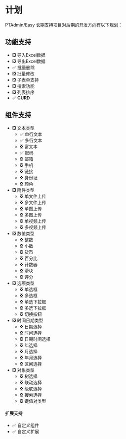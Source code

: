 # 计划
PTAdmin/Easy 长期支持项目对后期的开发方向有以下规划：

## 功能支持
- :negative_squared_cross_mark: 导入Excel数据
- :negative_squared_cross_mark: 导出Excel数据
- :white_check_mark: 批量删除
- :negative_squared_cross_mark: 批量修改
- :negative_squared_cross_mark: 子表单支持
- :negative_squared_cross_mark: 搜索功能
- :negative_squared_cross_mark: 列表排序
- :white_check_mark: **CURD**

## 组件支持
- :negative_squared_cross_mark: 文本类型
    - :white_check_mark: 单行文本
    - :white_check_mark: 多行文本
    - :negative_squared_cross_mark: 富文本
    - :white_check_mark: 密码
    - :negative_squared_cross_mark: 邮箱
    - :negative_squared_cross_mark: 手机
    - :negative_squared_cross_mark: 链接
    - :negative_squared_cross_mark: 身份证
    - :negative_squared_cross_mark: 颜色
- :negative_squared_cross_mark: 附件类型
    - :negative_squared_cross_mark: 单文件上传
    - :negative_squared_cross_mark: 多文件上传
    - :negative_squared_cross_mark: 单图上传
    - :negative_squared_cross_mark: 多图上传
    - :negative_squared_cross_mark: 单视频上传
    - :negative_squared_cross_mark: 多视频上传
- :negative_squared_cross_mark: 数值类型
    - :negative_squared_cross_mark: 整数
    - :negative_squared_cross_mark: 小数
    - :negative_squared_cross_mark: 货币
    - :negative_squared_cross_mark: 百分比
    - :negative_squared_cross_mark: 计数器
    - :negative_squared_cross_mark: 滑块
    - :negative_squared_cross_mark: 评分
- :negative_squared_cross_mark: 选项类型
    - :negative_squared_cross_mark: 单选框
    - :negative_squared_cross_mark: 多选框
    - :negative_squared_cross_mark: 单选下拉框
    - :negative_squared_cross_mark: 多选下拉框
    - :negative_squared_cross_mark: 切换按钮
- :negative_squared_cross_mark: 时间日期类型
    - :negative_squared_cross_mark: 日期选择
    - :negative_squared_cross_mark: 时间选择
    - :negative_squared_cross_mark: 日期时间选择
    - :negative_squared_cross_mark: 年选择
    - :negative_squared_cross_mark: 月选择
    - :negative_squared_cross_mark: 年月选择
    - :negative_squared_cross_mark: 区间选择
- :negative_squared_cross_mark: 对象类型
    - :negative_squared_cross_mark: 树选择
    - :negative_squared_cross_mark: 联动选择
    - :negative_squared_cross_mark: 级联选择
    - :negative_squared_cross_mark: 搜索选择
    - :negative_squared_cross_mark: 键值对类型

#### 扩展支持
- :white_check_mark: 自定义组件
- :white_check_mark: 自定义扩展

